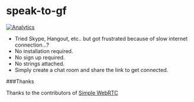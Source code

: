 speak-to-gf
===========
[![Analytics](https://ga-beacon.appspot.com/UA-49733896-1/speak-to-gf/readme)](https://github.com/igrigorik/ga-beacon)
* Tried Skype, Hangout, etc.. but got frustrated because of slow internet connection...?
* No installation required.
* No sign up required.
* No strings attached.
* Simply create a chat room and share the link to get connected.

###Thanks

Thanks to the contributors of [Simple WebRTC](http://simplewebrtc.com/)

